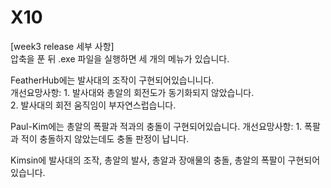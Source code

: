 # X10
    
[week3 release 세부 사항]  
압축을 푼 뒤 .exe 파일을 실행하면 세 개의 메뉴가 있습니다.   
  
  
FeatherHub에는 발사대의 조작이 구현되어있습니니다.  
개선요망사항: 1. 발사대와 총알의 회전도가 동기화되지 않았습니다.   
              2. 발사대의 회전 움직임이 부자연스럽습니다.
  
Paul-Kim에는 총알의 폭팔과 적과의 충돌이 구현되어있습니다.
개선요망사항: 1. 폭팔과 적이 충돌하지 않았는데도 충돌 판정이 납니다. 
  
  
Kimsin에 발사대의 조작, 총알의 발사, 총알과 장애물의 충돌, 총알의 폭팔이 구현되어있습니다. 
